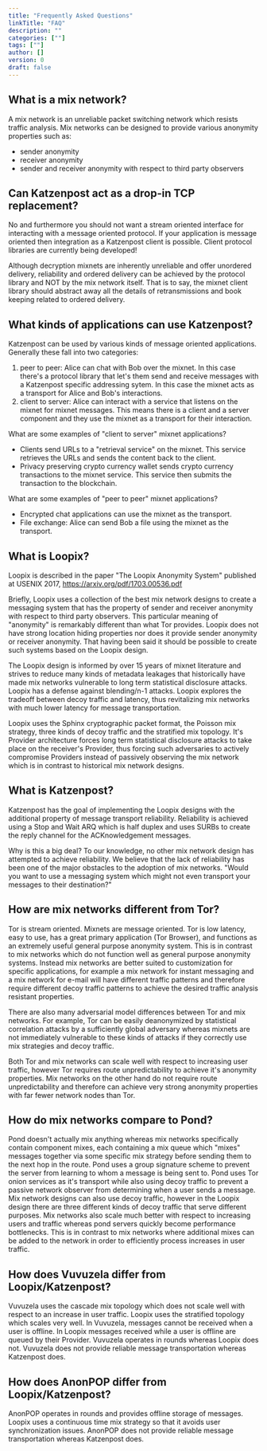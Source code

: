 ```yaml
---
title: "Frequently Asked Questions"
linkTitle: "FAQ"
description: ""
categories: [""]
tags: [""]
author: []
version: 0
draft: false
---
```


## What is a mix network?

A mix network is an unreliable packet switching network which resists
traffic analysis. Mix networks can be designed to provide various
anonymity properties such as:

- sender anonymity
- receiver anonymity
- sender and receiver anonymity with respect to third party observers

## Can Katzenpost act as a drop-in TCP replacement?

No and furthermore you should not want a stream oriented interface for
interacting with a message oriented protocol. If your application is
message oriented then integration as a Katzenpost client is possible.
Client protocol libraries are currently being developed!

Although decryption mixnets are inherently unreliable and offer
unordered delivery, reliability and ordered delivery can be achieved by
the protocol library and NOT by the mix network itself. That is to say,
the mixnet client library should abstract away all the details of
retransmissions and book keeping related to ordered delivery.

## What kinds of applications can use Katzenpost?

Katzenpost can be used by various kinds of message oriented
applications. Generally these fall into two categories:

1.  peer to peer: Alice can chat with Bob over the mixnet. In this
    case there's a protocol library that let's them send and receive
    messages with a Katzenpost specific addressing sytem. In this case
    the mixnet acts as a transport for Alice and Bob\'s interactions.
2.  client to server: Alice can interact with a service that listens
    on the mixnet for mixnet messages. This means there is a client
    and a server component and they use the mixnet as a transport for
    their interaction.

What are some examples of "client to server" mixnet applications?

- Clients send URLs to a "retrieval service" on the mixnet. This  service retrieves the URLs and sends the content back to the client.
- Privacy preserving crypto currency wallet sends crypto currency transactions to the mixnet service. This service then submits the transaction to the blockchain.

What are some examples of "peer to peer" mixnet applications?

- Encrypted chat applications can use the mixnet as the transport.
- File exchange: Alice can send Bob a file using the mixnet as the transport.

## What is Loopix?

Loopix is described in the paper "The Loopix Anonymity System"
published at USENIX 2017, https://arxiv.org/pdf/1703.00536.pdf

Briefly, Loopix uses a collection of the best mix network designs to
create a messaging system that has the property of sender and receiver
anonymity with respect to third party observers. This particular
meaning of \"anonymity\" is remarkably different than what Tor
provides. Loopix does not have strong location hiding properties nor
does it provide sender anonymity or receiver anonymity. That having
been said it should be possible to create such systems based on the
Loopix design.

The Loopix design is informed by over 15 years of mixnet literature
and strives to reduce many kinds of metadata leakages that
historically have made mix networks vulnerable to long term
statistical disclosure attacks. Loopix has a defense against
blending/n-1 attacks. Loopix explores the tradeoff between decoy
traffic and latency, thus revitalizing mix networks with much lower
latency for message transportation.

Loopix uses the Sphinx cryptographic packet format, the Poisson mix
strategy, three kinds of decoy traffic and the stratified mix
topology. It\'s Provider architecture forces long term statistical
disclosure attacks to take place on the receiver\'s Provider, thus
forcing such adversaries to actively compromise Providers instead of
passively observing the mix network which is in contrast to historical
mix network designs.

## What is Katzenpost?

Katzenpost has the goal of implementing the Loopix designs with the
additional property of message transport reliability. Reliability is
achieved using a Stop and Wait ARQ which is half duplex and uses SURBs
to create the reply channel for the ACKnowledgement messages.

Why is this a big deal? To our knowledge, no other mix network design
has attempted to achieve reliability. We believe that the lack of
reliability has been one of the major obstacles to the adoption of mix
networks. "Would you want to use a messaging system which might not
even transport your messages to their destination?"

## How are mix networks different from Tor?

Tor is stream oriented. Mixnets are message oriented. Tor is low
latency, easy to use, has a great primary application (Tor Browser),
and functions as an extremely useful general purpose anonymity system.
This is in contrast to mix networks which do not function well as
general purpose anonymity systems. Instead mix networks are better
suited to customization for specific applications, for example a mix
network for instant messaging and a mix network for e-mail will have
different traffic patterns and therefore require different decoy
traffic patterns to achieve the desired traffic analysis resistant
properties.

There are also many adversarial model differences between Tor and mix
networks. For example, Tor can be easily deanonymized by statistical
correlation attacks by a sufficiently global adversary whereas mixnets
are not immediately vulnerable to these kinds of attacks if they
correctly use mix strategies and decoy traffic.

Both Tor and mix networks can scale well with respect to increasing
user traffic, however Tor requires route unpredictability to achieve
it's anonymity properties. Mix networks on the other hand do not
require route unpredictability and therefore can achieve very strong
anonymity properties with far fewer network nodes than Tor.

## How do mix networks compare to Pond?

Pond doesn't actually mix anything whereas mix networks specifically
contain component mixes, each containing a mix queue which "mixes"
messages together via some specific mix strategy before sending them
to the next hop in the route. Pond uses a group signature scheme to
prevent the server from learning to whom a message is being sent to.
Pond uses Tor onion services as it's transport while also using decoy
traffic to prevent a passive network observer from determining when a
user sends a message. Mix network designs can also use decoy traffic,
however in the Loopix design there are three different kinds of decoy
traffic that serve different purposes. Mix networks also scale much
better with respect to increasing users and traffic whereas pond
servers quickly become performance bottlenecks. This is in contrast to
mix networks where additional mixes can be added to the network in
order to efficiently process increases in user traffic.

## How does Vuvuzela differ from Loopix/Katzenpost?

Vuvuzela uses the cascade mix topology which does not scale well with
respect to an increase in user traffic. Loopix uses the stratified
topology which scales very well. In Vuvuzela, messages cannot be
received when a user is offline. In Loopix messages received while a
user is offline are queued by their Provider. Vuvuzela operates in
rounds whereas Loopix does not. Vuvuzela does not provide reliable
message transportation whereas Katzenpost does.

## How does AnonPOP differ from Loopix/Katzenpost?

AnonPOP operates in rounds and provides offline storage of messages.
Loopix uses a continuous time mix strategy so that it avoids user
synchronization issues. AnonPOP does not provide reliable message
transportation whereas Katzenpost does.
